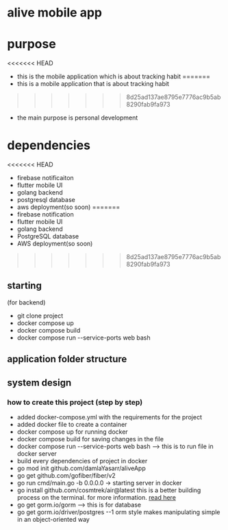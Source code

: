 # alive mobile app

# purpose 
<<<<<<< HEAD
- this is the mobile application which is about tracking habit 
=======
- this is a mobile application that is about tracking habit 
>>>>>>> 8d25ad137ae8795e7776ac9b5ab8290fab9fa973
- the main purpose is personal development

# dependencies 

<<<<<<< HEAD
- firebase notificaiton
- flutter mobile UI
- golang backend 
- postgresql database 
- aws deployment(so soon)
=======
- firebase notification
- flutter mobile UI
- golang backend 
- PostgreSQL database 
- AWS deployment(so soon)
>>>>>>> 8d25ad137ae8795e7776ac9b5ab8290fab9fa973

## starting 

(for backend) 
- git clone project
- docker compose up 
- docker compose build 
- docker compose run --service-ports web bash 



## application folder structure 
## system design 


### how to create this project (step by step)
- added docker-compose.yml with the requirements for the project
- added docker file to create a container 
- docker compose up for running docker
- docker compose build for saving changes in the file 
- docker compose run --service-ports web bash --> this is to run file in docker server
- build every dependencies of project in docker
- go mod init github.com/damlaYasarr/aliveApp
- go get github.com/gofiber/fiber/v2
- go run cmd/main.go -b 0.0.0.0 -> starting server in docker
- go install github.com/cosmtrek/air@latest this is a better building process on the terminal. for more information. [read here](!https://github.com/cosmtrek/air) 
- go get gorm.io/gorm --> this is for database
-  go get gorm.io/driver/postgres --1 orm style makes manipulating simple in an object-oriented way 
